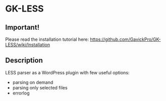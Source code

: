GK-LESS
=======

## Important!

Please read the installation tutorial here: https://github.com/GavickPro/GK-LESS/wiki/Installation

## Description

LESS parser as a WordPress plugin with few useful options:

* parsing on demand
* parsing only selected files
* errorlog
